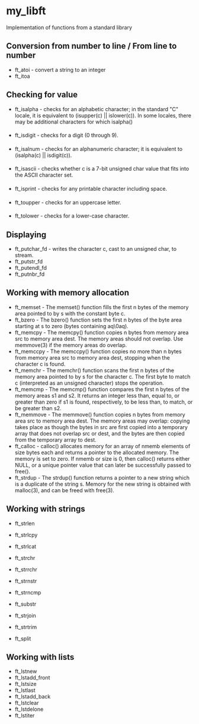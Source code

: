 # my_libft
Implementation of functions from a standard library

## Conversion from number to line / From line to number
- ft_atoi - convert a string to an integer
- ft_itoa

## Checking for value
- ft_isalpha - checks for an alphabetic character; in the standard "C" locale, it is equivalent to (isupper(c) || islower(c)). In some locales, there may be additional characters for which isalpha()
####
- ft_isdigit - checks for a digit (0 through 9). 
####
- ft_isalnum - checks for an alphanumeric character; it is equivalent to (isalpha(c) || isdigit(c)).
####
- ft_isascii - checks whether c is a 7-bit unsigned char value that fits into the ASCII character set. 
####
- ft_isprint - checks for any printable character including space. 
####
- ft_toupper - checks for an uppercase letter. 
####
- ft_tolower - checks for a lower-case character. 

## Displaying
- ft_putchar_fd - writes the character c, cast to an unsigned char, to stream. 
- ft_putstr_fd
- ft_putendl_fd
- ft_putnbr_fd

## Working with memory allocation
- ft_memset - The memset() function fills the first n bytes of the memory area pointed to by s with the constant byte c.  
- ft_bzero - The bzero() function sets the first n bytes of the byte area starting at s to zero (bytes containing aq\0aq).  
- ft_memcpy - The memcpy() function copies n bytes from memory area src to memory area dest. The memory areas should not overlap. Use memmove(3) if the memory areas do overlap. 
- ft_memccpy - The memccpy() function copies no more than n bytes from memory area src to memory area dest, stopping when the character c is found. 
- ft_memchr - The memchr() function scans the first n bytes of the memory area pointed to by s for the character c. The first byte to match c (interpreted as an unsigned character) stops the operation. 
- ft_memcmp - The memcmp() function compares the first n bytes of the memory areas s1 and s2. It returns an integer less than, equal to, or greater than zero if s1 is found, respectively, to be less than, to match, or be greater than s2.  
- ft_memmove - The memmove() function copies n bytes from memory area src to memory area dest. The memory areas may overlap: copying takes place as though the bytes in src are first copied into a temporary array that does not overlap src or dest, and the bytes are then copied from the temporary array to dest.  
- ft_calloc - calloc() allocates memory for an array of nmemb elements of size bytes each and returns a pointer to the allocated memory. The memory is set to zero. If nmemb or size is 0, then calloc() returns either NULL, or a unique pointer value that can later be successfully passed to free(). 
- ft_strdup - The strdup() function returns a pointer to a new string which is a duplicate of the string s. Memory for the new string is obtained with malloc(3), and can be freed with free(3). 

## Working with strings
- ft_strlen
- ft_strlcpy
- ft_strlcat
- ft_strchr
- ft_strrchr
- ft_strnstr
- ft_strncmp

- ft_substr
- ft_strjoin
- ft_strtrim
- ft_split

## Working with lists
- ft_lstnew
- ft_lstadd_front
- ft_lstsize
- ft_lstlast
- ft_lstadd_back
- ft_lstclear
- ft_lstdelone
- ft_lstiter
